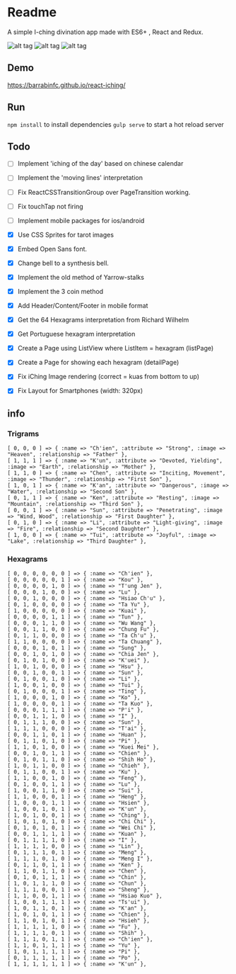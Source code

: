 # Readme

A simple I-ching divination app made with ES6+ , React and Redux.

![alt tag](https://raw.githubusercontent.com/barrabinfc/react-iching/master/src/constants/screenshots/play.png)
![alt tag](https://raw.githubusercontent.com/barrabinfc/react-iching/master/src/constants/screenshots/all.png)
![alt tag](https://raw.githubusercontent.com/barrabinfc/react-iching/master/src/constants/screenshots/detail.png)

## Demo

https://barrabinfc.github.io/react-iching/

## Run

`npm install` to install dependencies
`gulp serve` to start a hot reload server

## Todo

- [ ] Implement 'iching of the day' based on chinese calendar
- [ ] Implement the 'moving lines' interpretation
- [ ] Fix ReactCSSTransitionGroup over PageTransition working.
- [ ] Fix touchTap not firing

- [ ] Implement mobile packages for ios/android

- [X] Use CSS Sprites for tarot images
- [X] Embed Open Sans font.
- [X] Change bell to a synthesis bell.

- [X] Implement the old method of Yarrow-stalks
- [X] Implement the 3 coin method
- [X] Add Header/Content/Footer in mobile format
- [X] Get the 64 Hexagrams interpretation from Richard Wilhelm
- [X] Get Portuguese hexagram interpretation
- [X] Create a Page using ListView where ListItem = hexagram (listPage)
- [X] Create a Page for showing each hexagram  (detailPage)
- [X] Fix iChing Image rendering (correct = kuas from bottom to up)
- [X] Fix Layout for Smartphones (width: 320px)

## info

### Trigrams

    [ 0, 0, 0 ] => { :name => "Ch'ien", :attribute => "Strong", :image => "Heaven", :relationship => "Father" },
    [ 1, 1, 1 ] => { :name => "K'un", :attribute => "Devoted, Yielding", :image => "Earth", :relationship => "Mother" },
    [ 1, 1, 0 ] => { :name => "Chen", :attribute => "Inciting, Movement", :image => "Thunder", :relationship => "First Son" },
    [ 1, 0, 1 ] => { :name => "K'an", :attribute => "Dangerous", :image => "Water", :relationship => "Second Son" },
    [ 0, 1, 1 ] => { :name => "Ken", :attribute => "Resting", :image => "Mountain", :relationship => "Third Son" },
    [ 0, 0, 1 ] => { :name => "Sun", :attribute => "Penetrating", :image => "Wind, Wood", :relationship => "First Daughter" },
    [ 0, 1, 0 ] => { :name => "Li", :attribute => "Light-giving", :image => "Fire", :relationship => "Second Daughter" },
    [ 1, 0, 0 ] => { :name => "Tui", :attribute => "Joyful", :image => "Lake", :relationship => "Third Daughter" },


### Hexagrams

    [ 0, 0, 0, 0, 0, 0 ] => { :name => "Ch'ien" },
    [ 0, 0, 0, 0, 0, 1 ] => { :name => "Kou" },
    [ 0, 0, 0, 0, 1, 0 ] => { :name => "T'ung Jen" },
    [ 0, 0, 0, 1, 0, 0 ] => { :name => "Lu" },
    [ 0, 0, 1, 0, 0, 0 ] => { :name => "Hsiao Ch'u" },
    [ 0, 1, 0, 0, 0, 0 ] => { :name => "Ta Yu" },
    [ 1, 0, 0, 0, 0, 0 ] => { :name => "Kuai" },
    [ 0, 0, 0, 0, 1, 1 ] => { :name => "Tun" },
    [ 0, 0, 0, 1, 1, 0 ] => { :name => "Wu Wang" },
    [ 0, 0, 1, 1, 0, 0 ] => { :name => "Chung Fu" },
    [ 0, 1, 1, 0, 0, 0 ] => { :name => "Ta Ch'u" },
    [ 1, 1, 0, 0, 0, 0 ] => { :name => "Ta Chuang" },
    [ 0, 0, 0, 1, 0, 1 ] => { :name => "Sung" },
    [ 0, 0, 1, 0, 1, 0 ] => { :name => "Chia Jen" },
    [ 0, 1, 0, 1, 0, 0 ] => { :name => "K'uei" },
    [ 1, 0, 1, 0, 0, 0 ] => { :name => "Hsu" },
    [ 0, 0, 1, 0, 0, 1 ] => { :name => "Sun" },
    [ 0, 1, 0, 0, 1, 0 ] => { :name => "Li" },
    [ 1, 0, 0, 1, 0, 0 ] => { :name => "Tui" },
    [ 0, 1, 0, 0, 0, 1 ] => { :name => "Ting" },
    [ 1, 0, 0, 0, 1, 0 ] => { :name => "Ko" },
    [ 1, 0, 0, 0, 0, 1 ] => { :name => "Ta Kuo" },
    [ 0, 0, 0, 1, 1, 1 ] => { :name => "P'i" },
    [ 0, 0, 1, 1, 1, 0 ] => { :name => "I" },
    [ 0, 1, 1, 1, 0, 0 ] => { :name => "Sun" },
    [ 1, 1, 1, 0, 0, 0 ] => { :name => "T'ai" },
    [ 0, 0, 1, 1, 0, 1 ] => { :name => "Huan" },
    [ 0, 1, 1, 0, 1, 0 ] => { :name => "Pi" },
    [ 1, 1, 0, 1, 0, 0 ] => { :name => "Kuei Mei" },
    [ 0, 0, 1, 0, 1, 1 ] => { :name => "Chien" },
    [ 0, 1, 0, 1, 1, 0 ] => { :name => "Shih Ho" },
    [ 1, 0, 1, 1, 0, 0 ] => { :name => "Chieh" },
    [ 0, 1, 1, 0, 0, 1 ] => { :name => "Ku" },
    [ 1, 1, 0, 0, 1, 0 ] => { :name => "Feng" },
    [ 0, 1, 0, 0, 1, 1 ] => { :name => "Lu" },
    [ 1, 0, 0, 1, 1, 0 ] => { :name => "Sui" },
    [ 1, 1, 0, 0, 0, 1 ] => { :name => "Heng" },
    [ 1, 0, 0, 0, 1, 1 ] => { :name => "Hsien" },
    [ 1, 0, 0, 1, 0, 1 ] => { :name => "K'un" },
    [ 1, 0, 1, 0, 0, 1 ] => { :name => "Ching" },
    [ 1, 0, 1, 0, 1, 0 ] => { :name => "Chi Chi" },
    [ 0, 1, 0, 1, 0, 1 ] => { :name => "Wei Chi" },
    [ 0, 0, 1, 1, 1, 1 ] => { :name => "Kuan" },
    [ 0, 1, 1, 1, 1, 0 ] => { :name => "I" },
    [ 1, 1, 1, 1, 0, 0 ] => { :name => "Lin" },
    [ 0, 1, 1, 1, 0, 1 ] => { :name => "Meng" },
    [ 1, 1, 1, 0, 1, 0 ] => { :name => "Meng I" },
    [ 0, 1, 1, 0, 1, 1 ] => { :name => "Ken" },
    [ 1, 1, 0, 1, 1, 0 ] => { :name => "Chen" },
    [ 0, 1, 0, 1, 1, 1 ] => { :name => "Chin" },
    [ 1, 0, 1, 1, 1, 0 ] => { :name => "Chun" },
    [ 1, 1, 1, 0, 0, 1 ] => { :name => "Sheng" },
    [ 1, 1, 0, 0, 1, 1 ] => { :name => "Hsiao Kuo" },
    [ 1, 0, 0, 1, 1, 1 ] => { :name => "Ts'ui" },
    [ 1, 0, 1, 1, 0, 1 ] => { :name => "K'an" },
    [ 1, 0, 1, 0, 1, 1 ] => { :name => "Chien" },
    [ 1, 1, 0, 1, 0, 1 ] => { :name => "Hsieh" },
    [ 1, 1, 1, 1, 1, 0 ] => { :name => "Fu" },
    [ 1, 1, 1, 1, 0, 1 ] => { :name => "Shih" },
    [ 1, 1, 1, 0, 1, 1 ] => { :name => "Ch'ien" },
    [ 1, 1, 0, 1, 1, 1 ] => { :name => "Yu" },
    [ 1, 0, 1, 1, 1, 1 ] => { :name => "Pi" },
    [ 0, 1, 1, 1, 1, 1 ] => { :name => "Po" },
    [ 1, 1, 1, 1, 1, 1 ] => { :name => "K'un" },
